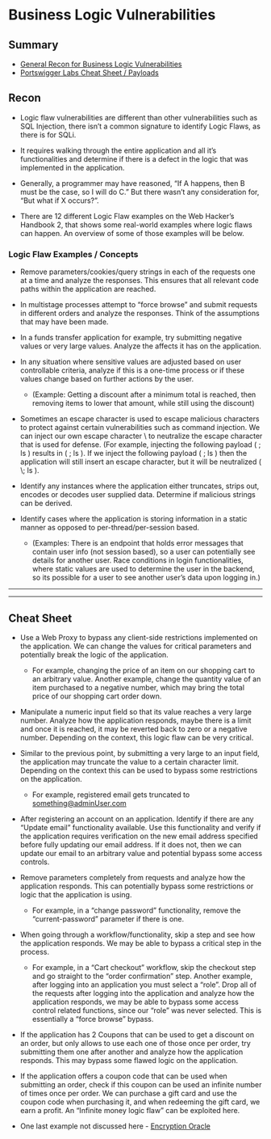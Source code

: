 # Business Logic Vulnerabilities

## Summary
* [General Recon for Business Logic Vulnerabilities](#recon)
* [Portswigger Labs Cheat Sheet / Payloads](#cheat-sheet)

## Recon

* Logic flaw vulnerabilities are different than other vulnerabilities such as SQL Injection, there isn’t a common signature to identify Logic Flaws, as there is for SQLi. 

* It requires walking through the entire application and all it’s functionalities and determine if there is a defect in the logic that was implemented in the application.

* Generally, a programmer may have reasoned, “If A happens, then B must be the case, so I will do C.” But there wasn’t any consideration for, “But what if X occurs?”.

* There are 12 different Logic Flaw examples on the Web Hacker’s Handbook 2, that shows some real-world examples where logic flaws can happen.  An overview of some of those examples will be below.


### Logic Flaw Examples / Concepts

* Remove parameters/cookies/query strings in each of the requests one at a time and analyze the responses.  This ensures that all relevant code paths within the application are reached.

* In multistage processes attempt to “force browse” and submit requests in different orders and analyze the responses.  Think of the assumptions that may have been made.

* In a funds transfer application for example, try submitting negative values or very large values.  Analyze the affects it has on the application.

* In any situation where sensitive values are adjusted based on user controllable criteria, analyze if this is a one-time process or if these values change based on further actions by the user. 
    * (Example: Getting a discount after a minimum total is reached, then removing items to lower that amount, while still using the discount)

* Sometimes an escape character is used to escape malicious characters to protect against certain vulnerabilities such as command injection.  We can inject our own escape character \ to neutralize the escape character that is used for defense.  (For example, injecting the following payload ( ; ls ) results in ( \; ls ).  If we inject the following payload ( \; ls ) then the application will still insert an escape character, but it will be neutralized ( \\; ls ).

* Identify any instances where the application either truncates, strips out, encodes or decodes user supplied data.  Determine if malicious strings can be derived.

* Identify cases where the application is storing information in a static manner as opposed to per-thread/per-session based.
    * (Examples:  There is an endpoint that holds error messages that contain user info (not session based), so a user can potentially see details for another user.  Race conditions in login functionalities, where static values are used to determine the user in the backend, so its possible for a user to see another user’s data upon logging in.)


---
---

## Cheat Sheet

* Use a Web Proxy to bypass any client-side restrictions implemented on the application.  We can change the values for critical parameters and potentially break the logic of the application.  
    * For example, changing the price of an item on our shopping cart to an arbitrary value.  Another example, change the quantity value of an item purchased to a negative number, which may bring the total price of our shopping cart order down.


* Manipulate a numeric input field so that its value reaches a very large number.  Analyze how the application responds, maybe there is a limit and once it is reached, it may be reverted back to zero or a negative number.  Depending on the context, this logic flaw can be very critical.


* Similar to the previous point, by submitting a very large to an input field, the application may truncate the value to a certain character limit.  Depending on the context this can be used to bypass some restrictions on the application. 
    * For example, registered email gets truncated to something@adminUser.com


* After registering an account on an application.  Identify if there are any “Update email” functionality available.  Use this functionality and verify if the application requires verification on the new email address specified before fully updating our email address.  If it does not, then we can update our email to an arbitrary value and potential bypass some access controls.


* Remove parameters completely from requests and analyze how the application responds.  This can potentially bypass some restrictions or logic that the application is using.  
    * For example, in a “change password” functionality, remove the “current-password” parameter if there is one.


* When going through a workflow/functionality, skip a step and see how the application responds.  We may be able to bypass a critical step in the process.  
    * For example, in a “Cart checkout” workflow, skip the checkout step and go straight to the “order confirmation” step. Another example, after logging into an application you must select a “role”.  Drop all of the requests after logging into the application and analyze how the application responds, we may be able to bypass some access control related functions, since our “role” was never selected.  This is essentially a “force browse” bypass.


* If the application has 2 Coupons that can be used to get a discount on an order, but only allows to use each one of those once per order, try submitting them one after another and analyze how the application responds.  This may bypass some flawed logic on the application.


* If the application offers a coupon code that can be used when submitting an order, check if this coupon can be used an infinite number of times once per order.  We can purchase a gift card and use the coupon code when purchasing it, and when redeeming the gift card, we earn a profit.  An “Infinite money logic flaw” can be exploited here.


* One last example not discussed here - [Encryption Oracle](https://portswigger.net/web-security/logic-flaws/examples/lab-logic-flaws-authentication-bypass-via-encryption-oracle)
